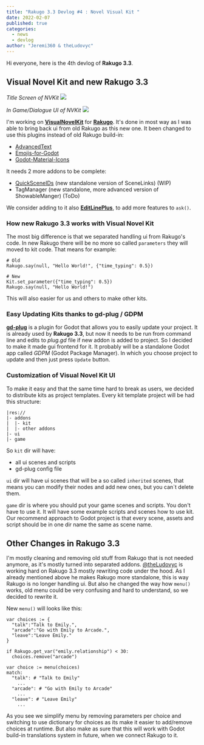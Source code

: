 ```yaml
---
title: "Rakugo 3.3 Devlog #4 : Novel Visual Kit "
date: 2022-02-07
published: true
categories:
  - news
  - devlog
author: "Jeremi360 & theLudovyc"
---
```


Hi everyone, here is the 4th devlog of **Rakugo 3.3**.

## Visual Novel Kit and new Rakugo 3.3

*Title Screen of NVKit*
![](../../../new-website/assets/devlog-04/nvkit-main-menu.png)

*In Game/Dialogue UI of NVKit*
![](../../../new-website/assets/devlog-04/nvkit-in-game-ui.png)

I'm working on **[VisualNovelKit]** for **[Rakugo]**.
It's done in most way as I was able to bring back ui from old Rakugo as this new one.
It been changed to use this plugins instead of old Rakugo build-in:

- [AdvancedText]
- [Emojis-for-Godot]
- [Godot-Material-Icons]

It needs 2 more addons to be complete:

- [QuickSceneIDs] (new standalone version of SceneLinks) (WIP)
- TagManager (new standalone, more advanced version of ShowableManger) (ToDo)

We consider adding to it also **[EditLinePlus]**, to add more features to `ask()`.

### How new Rakugo 3.3 works with Visual Novel Kit

The most big difference is that we separated handling ui from Rakugo's code.
In new Rakugo there will be no more so called `parameters` they will moved to kit code.
That means for example:
```gdscript
# Old
Rakugo.say(null, "Hello World!", {"time_typing": 0.5})

# New
Kit.set_parameter({"time_typing": 0.5})
Rakugo.say(null, "Hello World!")
```
This will also easier for us and others to make other kits.

### Easy Updating Kits thanks to gd-plug / GDPM

**[gd-plug]** is a plugin for Godot that allows you to easily update your project.
It is already used by **Rakugo 3.3**, but now it needs to be run from command line
 and edits to *plug.gd* file if new addon is added to project.
So I decided to make it made gui frontend for it.
It probably will be a standalone Godot app called *GDPM* (Godot Package Manager).
In which you choose project to update and then just press `Update` button.

### Customization of Visual Novel Kit UI

To make it easy and that the same time hard to break as users, we decided to distribute kits as project templates.
Every kit template project will be had this structure:
```
|res://
|- addons
|  |- kit
|  |- other addons
|- ui
|- game 
```

So `kit` dir will have:

- all ui scenes and scripts
- gd-plug config file

`ui` dir will have ui scenes that will be a so called `inherited` scenes,
that means you can modify their nodes and add new ones, but you can`t delete them.

`game` dir is where you should put your game scenes and scripts.
You don't have to use it. It will have some example scripts and scenes how to use kit.
Our recommend approach to Godot project is that every scene, assets and script should be in one dir name the same as scene name.

## Other Changes in Rakugo 3.3

I'm mostly cleaning and removing old stuff from Rakugo that is not needed anymore, as it's mostly turned into separated addons.
[@theLudovyc] is working hard on Rakugo 3.3 mostly rewriting code under the hood. As I already mentioned above he makes Rakugo more standalone, this is way Rakugo is no longer handling ui.
But also he changed the way how `menu()` works, old menu could be very confusing and hard to understand, so we decided to rewrite it.

New `menu()` will looks like this:
```gdscript
var choices := {
  "talk":"Talk to Emily.",
  "arcade":"Go with Emily to Arcade.",
  "leave":"Leave Emily."
}

if Rakugo.get_var("emily.relationship") < 30:
  choices.remove("arcade")

var choice := menu(choices)
match:
  "talk": # "Talk to Emily"
    ...
  "arcade": # "Go with Emily to Arcade"
    ...
  "leave": # "Leave Emily"
    ...
```

As you see we simplify menu by removing parameters per choice and switching to use dictionary for choices as its make it easier to add/remove choices at runtime. But also make as sure that this will work with Godot build-in translations system in future, when we connect Rakugo to it.



[VisualNovelKit]: https://github.com/rakugoteam/VisualNovelKit 
[Rakugo]: https://github.com/rakugoteam/Rakugo
[AdvancedText]: https://github.com/rakugoteam/AdvancedText
[Emojis-for-Godot]: https://github.com/rakugoteam/Emojis-for-Godot
[Godot-Material-Icons]: https://github.com/rakugoteam/Godot-Material-Icons
[QuickSceneIDs]: https://github.com/rakugoteam/QuickSceneIDs
[EditLinePlus]: https://github.com/MrEliptik/line_edit_plus
[gd-plug]: https://github.com/imjp94/gd-plug
[@theLudovyc]: https://github.com/theludovyc